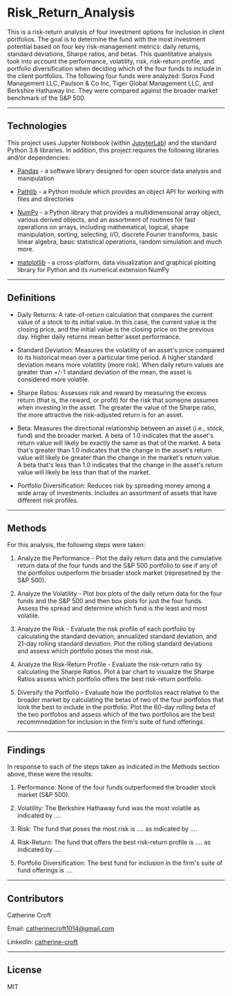 # Risk_Return_Analysis

This is a risk-return analysis of four investment options for inclusion in client portfolios. The goal is to determine the fund with the most investment potential based on four key risk-management metrics: daily returns, standard deviations, Sharpe ratios, and betas. This quantitative analysis took into account the performance, volatility, risk, risk-return profile, and portfolio diversification when deciding which of the four funds to include in the client portfolios. The following four funds were analyzed: Soros Fund Management LLC, Paulson & Co Inc, Tiger Global Management LLC, and Berkshire Hathaway Inc. They were compared against the broader market benchmark of the S&P 500.                                                                  

---

## Technologies

This project uses Jupyter Notebook (within [JupyterLab](https://jupyterlab.readthedocs.io/en/stable/)) and the standard Python 3.8 libraries. In addition, this project requires the following libraries and/or dependencies:

* [Pandas](https://pandas.pydata.org/) - a software library designed for open source data analysis and manipulation

* [Pathlib](https://docs.python.org/3/library/pathlib.html) - a Python module which provides an object API for working with files and directories

* [NumPy](https://numpy.org/) - a Python library that provides a multidimensional array object, various derived objects, and an assortment of routines for fast operations on arrays, including mathematical, logical, shape manipulation, sorting, selecting, I/O, discrete Fourier transforms, basic linear algebra, basic statistical operations, random simulation and much more.

* [matplotlib](https://matplotlib.org/) - a cross-platform, data visualization and graphical plotting library for Python and its numerical extension NumPy

---

## Definitions

* Daily Returns: A rate-of-return calculation that compares the current value of a stock to its initial value. In this case, the current value is the closing price, and the initial value is the closing price on the previous day. Higher daily returns mean better asset performance. 

* Standard Deviation: Measures the volatility of an asset's price compared to its historical mean over a particular time period. A higher standard deviation means more volatility (more risk). When daily return values are greater than +/-1 standard deviation of the mean, the asset is considered more volatile. 

* Sharpe Ratios: Assesses risk and reward by measuring the excess return (that is, the reward, or profit) for the risk that someone assumes when investing in the asset. The greater the value of the Sharpe ratio, the more attractive the risk-adjusted return is for an asset. 

* Beta: Measures the directional relationship between an asset (i.e., stock, fund) and the broader market. A beta of 1.0 indicates that the asset's return value will likely be exactly the same as that of the market. A beta that's greater than 1.0 indicates that the change in the asset's return value will likely be greater than the change in the market's return value. A beta that's less than 1.0 indicates that the change in the asset's return value will likely be less than that of the market.

* Portfolio Diversification: Reduces risk by spreading money among a wide array of investments. Includes an assortment of assets that have different risk profiles. 

---

## Methods

For this analysis, the following steps were taken:

1. Analyze the Performance - Plot the daily return data and the cumulative return data of the four funds and the S&P 500 portfolio to see if any of the portfolios outperform the broader stock market (represetned by the S&P 500). 

2. Analyze the Volatility - Plot box plots of the daily return data for the four funds and the S&P 500 and then box plots for just the four funds. Assess the spread and determine which fund is the least and most volatile. 

3. Analyze the Risk - Evaluate the risk profile of each portfolio by calculating the standard deviation, annualized standard deviation, and 21-day rolling standard deviation. Plot the rolling standard deviations and assess which portfolio poses the most risk. 

4. Analyze the Risk-Return Profile - Evaluate the risk-return ratio by calculating the Sharpe Ratios. Plot a bar chart to visualize the Sharpe Ratios assess which portfolio offers the best risk-return portfolio.

5. Diversify the Portfolio - Evaluate how the portfolios react relative to the broader market by calculating the betas of two of the four portfolios that look the best to include in the portfolio. Plot the 60-day rolling beta of the two portfolios and assess which of the two portfolios are the best recommnedation for inclusion in the firm's suite of fund offerings. 

---

## Findings

In response to each of the steps taken as indicated in the Methods section above, these were the results:

1. Performance: None of the four funds outperformed the broader stock market (S&P 500). 

2. Volatility: The Berkshire Hathaway fund was the most volatile as indicated by ....

3. Risk: The fund that poses the most risk is .... as indicated by ....

4. Risk-Return: The fund that offers the best risk-return profile is .... as indicated by ....

5. Portfolio Diversification: The best fund for inclusion in the firm's suite of fund offerings is ....

---

## Contributors
Catherine Croft

Email: catherinecroft1014@gmail.com

LinkedIn: [catherine-croft](https://www.linkedin.com/in/catherine-croft-4715481aa/)

---

## License

MIT